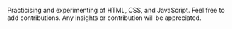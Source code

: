 Practicising and experimenting of HTML, CSS, and JavaScript. 
Feel free to add contributions.
Any insights or contribution will be appreciated.
